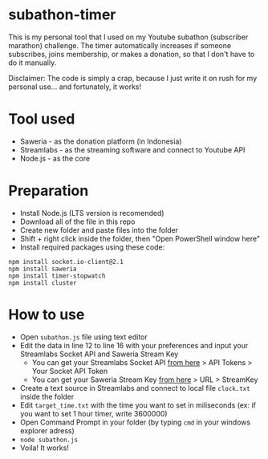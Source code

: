# subathon-timer

This is my personal tool that I used on my Youtube subathon (subscriber marathon) challenge. The timer automatically increases if someone subscribes, joins membership, or makes a donation, so that I don't have to do it manually.

Disclaimer: The code is simply a crap, because I just write it on rush for my personal use... and fortunately, it works!

# Tool used
- Saweria - as the donation platform (in Indonesia)
- Streamlabs - as the streaming software and connect to Youtube API
- Node.js - as the core 

# Preparation
- Install Node.js (LTS version is recomended)
- Download all of the file in this repo
- Create new folder and paste files into the folder
- Shift + right click inside the folder, then "Open PowerShell window here" 
- Install required packages using these code:
```
npm install socket.io-client@2.1
npm install saweria
npm install timer-stopwatch
npm install cluster
````

# How to use
- Open `subathon.js` file using text editor
- Edit the data in line 12 to line 16 with your preferences and input your Streamlabs Socket API and Saweria Stream Key
  - You can get your Streamlabs Socket API [from here](https://streamlabs.com/dashboard#/settings/api-settings) > API Tokens > Your Socket API Token
  - You can get your Saweria Stream Key [from here](https://saweria.co/overlays) > URL > StreamKey
- Create a text source in Streamlabs and connect to local file `clock.txt` inside the folder
- Edit `target_time.txt` with the time you want to set in miliseconds (ex: if you want to set 1 hour timer, write 3600000)
- Open Command Prompt in your folder (by typing `cmd` in your windows explorer adress)
- `node subathon.js`
- Voila! It works!
